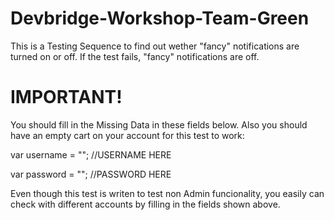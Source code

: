 # Devbridge-Workshop-Team-Green
This is a Testing Sequence to find out wether "fancy" notifications are turned on or off.
If the test fails, "fancy" notifications are off.

# IMPORTANT!
You should fill in the Missing Data in these fields below. Also you should have an empty cart on your account for this test to work:

var username = ""; //USERNAME HERE

var password = ""; //PASSWORD HERE

Even though this test is writen to test non Admin funcionality, you easily can check with different accounts by filling in the fields shown above.
